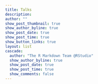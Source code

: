 ```yaml
---
title: Talks
description: 
author: ""
show_post_thumbnail: true
show_author_byline: true
show_post_date: true
show_post_time: true
show_button_links: true
layout: list
cascade:
  author: "The R Markdown Team @RStudio"
  show_author_byline: true
  show_post_date: true
  show_post_time: true
  show_comments: false 
---
```


